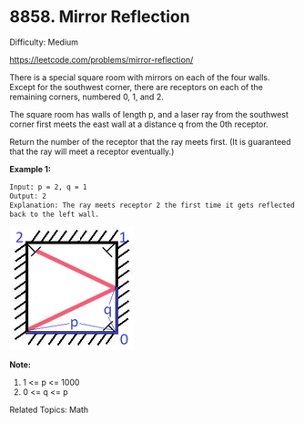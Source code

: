# 8858. Mirror Reflection

Difficulty: Medium

https://leetcode.com/problems/mirror-reflection/

There is a special square room with mirrors on each of the four walls.  Except for the southwest corner, there are receptors on each of the remaining corners, numbered 0, 1, and 2.

The square room has walls of length p, and a laser ray from the southwest corner first meets the east wall at a distance q from the 0th receptor.

Return the number of the receptor that the ray meets first.  (It is guaranteed that the ray will meet a receptor eventually.)

**Example 1:**
```
Input: p = 2, q = 1
Output: 2
Explanation: The ray meets receptor 2 the first time it gets reflected back to the left wall.
```
![alt text](reflection.png)

**Note:**

1. 1 <= p <= 1000
2. 0 <= q <= p

Related Topics: Math
